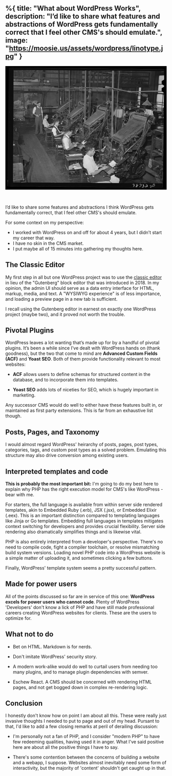 %{
  title: "What about WordPress Works",
  description: "I’d like to share what features and abstractions of WordPress gets fundamentally correct that I feel other CMS's should emulate.",
  image: "https://moosie.us/assets/wordpress/linotype.jpg"
}
---
<div style="display:flex;justify-content:center;">
  <img src="./assets/wordpress/linotype.jpg" alt="Linotype Operators" style="margin-bottom: 2rem;">
  <!-- source: https://www.loc.gov/item/2017788930/ -->
</div>

I’d like to share some features and abstractions I think WordPress gets fundamentally correct, that I feel other CMS's should emulate.

For some context on my perspective:
- I worked with WordPress on and off for about 4 years, but I didn’t start my career that way.
- I have no skin in the CMS market.
- I put maybe all of 15 minutes into gathering my thoughts here.

## The Classic Editor
My first step in all but one WordPress project was to use the [classic editor](https://wordpress.org/plugins/classic-editor/) in lieu of the "Gutenberg" block editor that was introduced in 2018. In my opinion, the admin UI should serve as a data entry interface for HTML, markup, media, and text. A "WYSIWYG experience" is of less importance, and loading a preview page in a new tab is sufficient.

I recall using the Gutenberg editor in earnest on exactly one WordPress project (maybe two), and it proved not worth the trouble.

## Pivotal Plugins
WordPress leaves a lot wanting that’s made up for by a handful of pivotal plugins. It’s been a while since I’ve dealt with WordPress hands on (thank goodness), but the two that come to mind are **Advanced Custom Fields (ACF)** and **Yoast SEO**. Both of them provide functionality relevant to most websites:

- **ACF** allows users to define schemas for structured content in the database, and to incorporate them into templates.

- **Yoast SEO** adds lots of niceties for SEO, which is hugely important in marketing.

Any successor CMS would do well to either have these features built in, or maintained as first party extensions. This is far from an exhaustive list though.

## Posts, Pages, and Taxonomy
I would almost regard WordPress' heirarchy of posts, pages, post types, categories, tags, and custom post types as a solved problem. Emulating this structure may also drive conversion among existing users.

## Interpreted templates and code
**This is probably the most important bit:** I'm going to do my best here to explain why PHP has the right execution model for CMS's like WordPress - bear with me.

For starters, the full language is available from within server side rendered templates, akin to Embedded Ruby (.erb), JSX (.jsx), or Embedded Elixir (.eex). This is an important distinction compared to templating languages like Jinja or Go templates. Embedding full languages in templates mitigates context switching for developers and provides crucial flexibility. Server side rendering also dramatically simplifies things and is likewise vital.

PHP is also entirely interpreted from a developer's perspective. There's no need to compile code, fight a compiler toolchain, or resolve mismatching build system versions. Loading novel PHP code into a WordPress website is a simple matter of uploading it, and sometimes clicking a few buttons. 

Finally, WordPress' template system seems a pretty successful pattern.

## Made for power users
All of the points discussed so far are in service of this one: **WordPress excels for power users who cannot code**. Plenty of WordPress 'Developers' don't know a lick of PHP and have still made professional careers creating WordPress websites for clients. These are the users to optimize for.

## What not to do
- Bet on HTML. Markdown is for nerds.

- Don't imitate WordPress' security story.

- A modern work-alike would do well to curtail users from needing too many plugins, and to manage plugin dependencies with semver.

- Eschew React. A CMS should be concerned with rendering HTML pages, and not get bogged down in complex re-rendering logic.

## Conclusion
I honestly don't know how on point I am about all this. These were really just invasive thoughts I needed to put to page and out of my head. Pursant to that, I'd like to add a few closing remarks at peril of derailing discussion:

- I'm personally not a fan of PHP, and I consider "modern PHP" to have few redeeming qualities, having used it in anger. What I've said positive here are about all the positive things I have to say.

- There's some contention between the concerns of building a website and a webapp, I suppose. Websites almost inevitably need some form of interactivity, but the majority of 'content' shouldn't get caught up in that.

